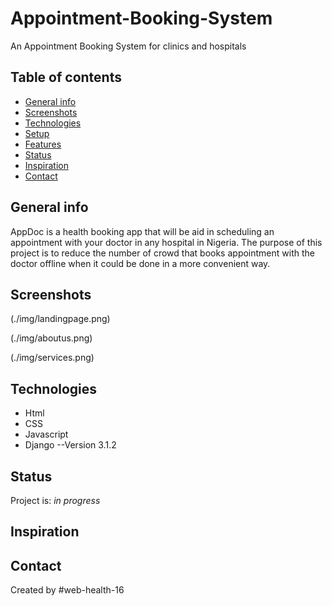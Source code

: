 # Appointment-Booking-System
An Appointment Booking System for clinics and hospitals
## Table of contents
* [General info](#general-info)
* [Screenshots](#screenshots)
* [Technologies](#technologies)
* [Setup](#setup)
* [Features](#features)
* [Status](#status)
* [Inspiration](#inspiration)
* [Contact](#contact)

## General info
AppDoc is a health booking app that will be aid in scheduling an appointment with your doctor in any hospital in Nigeria. The purpose of this project is to reduce the number of crowd that books appointment with the doctor offline when it could be done in a more convenient way.

## Screenshots


(./img/landingpage.png)



(./img/aboutus.png)



(./img/services.png)

## Technologies
* Html
* CSS
* Javascript
* Django --Version 3.1.2

## Status
Project is: _in progress_

## Inspiration


## Contact
Created by #web-health-16
